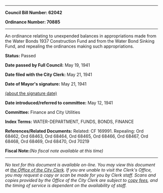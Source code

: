 

********

**Council Bill Number: 62042**
   
**Ordinance Number: 70885**
********

 An ordinance relating to unexpended balances in appropriations made from the Water Bonds 1937 Construction Fund and from the Water Bond Sinking Fund, and repealing the ordinances making such appropriations.

**Status:** Passed
   
**Date passed by Full Council:** May 19, 1941
   
**Date filed with the City Clerk:** May 21, 1941
   
**Date of Mayor's signature:** May 21, 1941
   
[(about the signature date)](/~public/approvaldate.htm)
   
   
   
**Date introduced/referred to committee:** May 12, 1941
   
**Committee:** Finance and City Utilities
   
   
**Index Terms:** WATER-DEPARTMENT, FUNDS, BONDS, FINANCE

**References/Related Documents:** Related: CF 169991. Repealing: Ord 68462, Ord 68463, Ord 68464, Ord 68465, Ord 68466, Ord 68467, Ord 68468, Ord 68469, Ord 68470, Ord 70219

**Fiscal Note:**_(No fiscal note available at this time)_
********

_No text for this document is available on-line. You may view this document at [the Office of the City Clerk](http://www.seattle.gov/leg/clerk/contactUs.htm). If you are unable to visit the Clerk's Office, you may request a copy or scan be made for you by Clerk staff. Scans and copies provided by the Office of the City Clerk are subject to [copy fees](http://clerk.seattle.gov/~public/clerkfees.htm), and the timing of service is dependent on the availability of staff._

